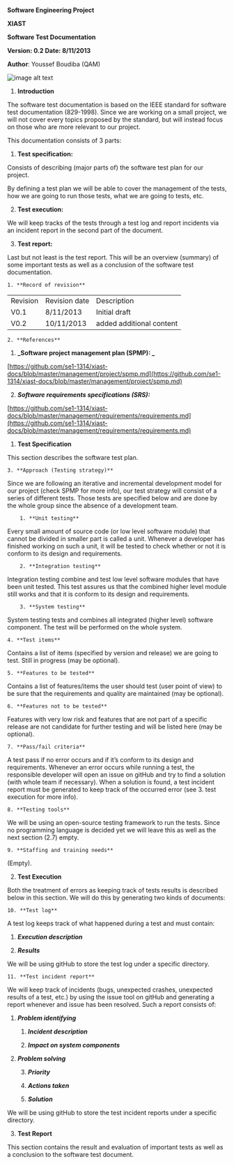 **Software Engineering Project**





**XIAST**

**Software Test Documentation**



**Version: 0.2									Date: 8/11/2013**

**Author**: Youssef Boudiba (QAM)

![image alt text](image_0.png)

1. **Introduction**

The software test documentation is based on the IEEE standard for software test documentation (829-1998). Since we are working on a small project, we will not cover every topics proposed by the standard, but will instead focus on those who are more relevant to our project. 

This documentation consists of 3 parts:

1. **Test specification:**

Consists of describing (major parts of) the software test plan for our project.

By defining a test plan we will be able to cover the management of the tests, how we are going to run those tests, what we are going to tests, etc.

2. **Test execution:**

We will keep tracks of the tests through a test log and report incidents via an incident report in the second part of the document.

3. **Test report:**

Last but not least is the test report. This will be an overview (summary) of some important tests as well as a conclusion of the software test documentation.

    1. **Record of revision**

<table>
  <tr>
    <td>Revision</td>
    <td>Revision date</td>
    <td>Description</td>
  </tr>
  <tr>
    <td>V0.1</td>
    <td>8/11/2013</td>
    <td>Initial draft</td>
  </tr>
  <tr>
    <td>V0.2</td>
    <td>10/11/2013</td>
    <td>added additional content</td>
  </tr>
</table>


    2. **References**

1. **_Software project management plan (SPMP): _**

[https://github.com/se1-1314/xiast-docs/blob/master/management/project/spmp.md](https://github.com/se1-1314/xiast-docs/blob/master/management/project/spmp.md)

2. **_Software requirements specifications (SRS):_**

[https://github.com/se1-1314/xiast-docs/blob/master/management/requirements/requirements.md](https://github.com/se1-1314/xiast-docs/blob/master/management/requirements/requirements.md)

1. **Test Specification**

This section describes the software test plan.

    3. **Approach (Testing strategy)**

Since we are following an iterative and incremental development model for our project (check SPMP for more info), our test strategy will consist of a series of different tests. Those tests are specified below and are done by the whole group since the absence of a development team. 

        1. **Unit testing**

Every small amount of source code (or low level software module) that cannot be divided in smaller part is called a unit. Whenever a developer has finished working on such a unit, it will be tested to check whether or not it is conform to its design and requirements. 

        2. **Integration testing**

Integration testing combine and test low level software modules that have been unit tested. This test assures us that the combined higher level module still works and that it is conform to its design and requirements.

        3. **System testing**

System testing tests and combines all integrated (higher level) software component. The test will be performed on the whole system.

    4. **Test items**

Contains a list of items (specified by version and release) we are going to test. Still in progress (may be optional).

    5. **Features to be tested**

Contains a list of features/items the user should test (user point of view) to be sure that the requirements and quality are maintained (may be optional).

    6. **Features not to be tested**

Features with very low risk and features that are not part of a specific release are not candidate for further testing and will be listed here (may be optional).

    7. **Pass/fail criteria**

A test pass if no error occurs and if it’s conform to its design and requirements. Whenever an error occurs while running a test, the responsible developer will open an issue on gitHub and try to find a solution (with whole team if necessary). When a solution is found, a test incident report must be generated to keep track of the occurred error (see 3. test execution for more info).

    8. **Testing tools**

We will be using an open-source testing framework to run the tests. Since no programming language is decided yet we will leave this as well as the next section (2.7) empty.

    9. **Staffing and training needs**

(Empty).

2. **Test Execution**

Both the treatment of errors as keeping track of tests results is described below in this section. We will do this by generating two kinds of documents:

    10. **Test log**

A test log keeps track of what happened during a test and must contain:

1. **_Execution description_**

2. **_Results_**

We will be using gitHub to store the test log under a specific directory. 

    11. **Test incident report**

We will keep track of incidents (bugs, unexpected crashes, unexpected results of a test, etc.) by using the issue tool on gitHub and generating a report whenever and issue has been resolved. Such a report consists of:

1. **_Problem identifying_**

    1. **_Incident description_**

    2. **_Impact on system components_**

2. **_Problem solving_**

    3. **_Priority_**

    4. **_Actions taken_**

    5. **_Solution_**

We will be using gitHub to store the test incident reports under a specific directory. 

3. **Test Report**

This section contains the result and evaluation of important tests as well as a conclusion to the software test document. 

